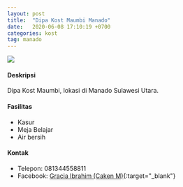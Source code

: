 ```yaml
---
layout: post
title:  "Dipa Kost Maumbi Manado"
date:   2020-06-08 17:10:19 +0700
categories: kost
tag: manado
---
```

<div class="mb-4">
<image src="https://i.imgur.com/2bcbhfX.png" class="img-fluid" />
</div>

#### Deskripsi
Dipa Kost Maumbi, lokasi di Manado Sulawesi Utara.

#### Fasilitas
- Kasur
- Meja Belajar
- Air bersih

#### Kontak
- Telepon: 081344558811
- Facebook: [Gracia Ibrahim (Caken M)](https://www.facebook.com/gracia.ibrahim.9 "Gracia Ibrahim (Caken M)"){:target="_blank"}